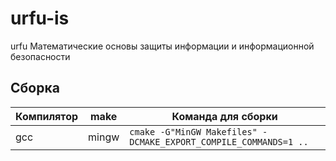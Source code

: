 # urfu-is
urfu Математические основы защиты информации и информационной безопасности

## Сборка
|Компилятор|make |Команда для сборки|
|----------|-----|---------|
|gcc       |mingw|```cmake -G"MinGW Makefiles" -DCMAKE_EXPORT_COMPILE_COMMANDS=1 ..```|